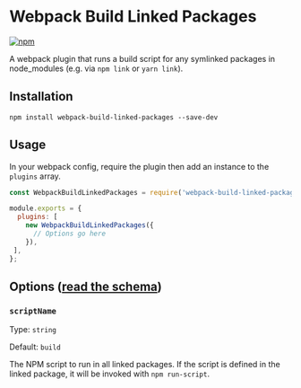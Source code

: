 # Webpack Build Linked Packages

[![npm](https://img.shields.io/npm/v/webpack-build-linked-packages.svg)](https://yarn.pm/webpack-build-linked-packages)

A webpack plugin that runs a build script for any symlinked packages in node_modules (e.g. via `npm link` or `yarn link`).

## Installation

```shell
npm install webpack-build-linked-packages --save-dev
```

## Usage

In your webpack config, require the plugin then add an instance to the `plugins` array.

```js
const WebpackBuildLinkedPackages = require('webpack-build-linked-packages');

module.exports = {
  plugins: [
    new WebpackBuildLinkedPackages({
      // Options go here
    }),
 ],
};
```

## Options ([read the schema](options-schema.json))

### `scriptName`

Type: `string`

Default: `build`

The NPM script to run in all linked packages. If the script is defined in the linked package, it will be invoked with `npm run-script`.
